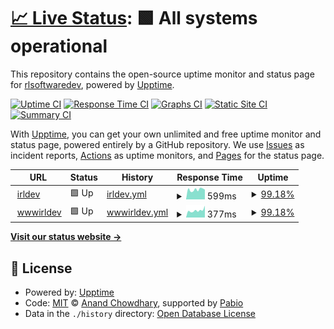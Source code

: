 # [📈 Live Status](https://rlsoftwaredev.github.io/uptimechecker): <!--live status--> **🟩 All systems operational**

This repository contains the open-source uptime monitor and status page for [rlsoftwaredev](https://rlsoftwaredev.github.io/uptimechecker), powered by [Upptime](https://github.com/upptime/upptime).

[![Uptime CI](https://github.com/rlsoftwaredev/uptimechecker/workflows/Uptime%20CI/badge.svg)](https://github.com/rlsoftwaredev/uptimechecker/actions?query=workflow%3A%22Uptime+CI%22)
[![Response Time CI](https://github.com/rlsoftwaredev/uptimechecker/workflows/Response%20Time%20CI/badge.svg)](https://github.com/rlsoftwaredev/uptimechecker/actions?query=workflow%3A%22Response+Time+CI%22)
[![Graphs CI](https://github.com/rlsoftwaredev/uptimechecker/workflows/Graphs%20CI/badge.svg)](https://github.com/rlsoftwaredev/uptimechecker/actions?query=workflow%3A%22Graphs+CI%22)
[![Static Site CI](https://github.com/rlsoftwaredev/uptimechecker/workflows/Static%20Site%20CI/badge.svg)](https://github.com/rlsoftwaredev/uptimechecker/actions?query=workflow%3A%22Static+Site+CI%22)
[![Summary CI](https://github.com/rlsoftwaredev/uptimechecker/workflows/Summary%20CI/badge.svg)](https://github.com/rlsoftwaredev/uptimechecker/actions?query=workflow%3A%22Summary+CI%22)

With [Upptime](https://upptime.js.org), you can get your own unlimited and free uptime monitor and status page, powered entirely by a GitHub repository. We use [Issues](https://github.com/rlsoftwaredev/uptimechecker/issues) as incident reports, [Actions](https://github.com/rlsoftwaredev/uptimechecker/actions) as uptime monitors, and [Pages](https://rlsoftwaredev.github.io/uptimechecker) for the status page.

<!--start: status pages-->
<!-- This summary is generated by Upptime (https://github.com/upptime/upptime) -->
<!-- Do not edit this manually, your changes will be overwritten -->
<!-- prettier-ignore -->
| URL | Status | History | Response Time | Uptime |
| --- | ------ | ------- | ------------- | ------ |
| <img alt="" src="https://icons.duckduckgo.com/ip3/irldev.xyz.ico" height="13"> [irldev](https://irldev.xyz) | 🟩 Up | [irldev.yml](https://github.com/RLSoftwareDev/uptimechecker/commits/HEAD/history/irldev.yml) | <details><summary><img alt="Response time graph" src="./graphs/irldev/response-time-week.png" height="20"> 599ms</summary><br><a href="https://rlsoftwaredev.github.io/uptimechecker/history/irldev"><img alt="Response time 574" src="https://img.shields.io/endpoint?url=https%3A%2F%2Fraw.githubusercontent.com%2FRLSoftwareDev%2Fuptimechecker%2FHEAD%2Fapi%2Firldev%2Fresponse-time.json"></a><br><a href="https://rlsoftwaredev.github.io/uptimechecker/history/irldev"><img alt="24-hour response time 599" src="https://img.shields.io/endpoint?url=https%3A%2F%2Fraw.githubusercontent.com%2FRLSoftwareDev%2Fuptimechecker%2FHEAD%2Fapi%2Firldev%2Fresponse-time-day.json"></a><br><a href="https://rlsoftwaredev.github.io/uptimechecker/history/irldev"><img alt="7-day response time 599" src="https://img.shields.io/endpoint?url=https%3A%2F%2Fraw.githubusercontent.com%2FRLSoftwareDev%2Fuptimechecker%2FHEAD%2Fapi%2Firldev%2Fresponse-time-week.json"></a><br><a href="https://rlsoftwaredev.github.io/uptimechecker/history/irldev"><img alt="30-day response time 632" src="https://img.shields.io/endpoint?url=https%3A%2F%2Fraw.githubusercontent.com%2FRLSoftwareDev%2Fuptimechecker%2FHEAD%2Fapi%2Firldev%2Fresponse-time-month.json"></a><br><a href="https://rlsoftwaredev.github.io/uptimechecker/history/irldev"><img alt="1-year response time 574" src="https://img.shields.io/endpoint?url=https%3A%2F%2Fraw.githubusercontent.com%2FRLSoftwareDev%2Fuptimechecker%2FHEAD%2Fapi%2Firldev%2Fresponse-time-year.json"></a></details> | <details><summary><a href="https://rlsoftwaredev.github.io/uptimechecker/history/irldev">99.18%</a></summary><a href="https://rlsoftwaredev.github.io/uptimechecker/history/irldev"><img alt="All-time uptime 99.67%" src="https://img.shields.io/endpoint?url=https%3A%2F%2Fraw.githubusercontent.com%2FRLSoftwareDev%2Fuptimechecker%2FHEAD%2Fapi%2Firldev%2Fuptime.json"></a><br><a href="https://rlsoftwaredev.github.io/uptimechecker/history/irldev"><img alt="24-hour uptime 94.25%" src="https://img.shields.io/endpoint?url=https%3A%2F%2Fraw.githubusercontent.com%2FRLSoftwareDev%2Fuptimechecker%2FHEAD%2Fapi%2Firldev%2Fuptime-day.json"></a><br><a href="https://rlsoftwaredev.github.io/uptimechecker/history/irldev"><img alt="7-day uptime 99.18%" src="https://img.shields.io/endpoint?url=https%3A%2F%2Fraw.githubusercontent.com%2FRLSoftwareDev%2Fuptimechecker%2FHEAD%2Fapi%2Firldev%2Fuptime-week.json"></a><br><a href="https://rlsoftwaredev.github.io/uptimechecker/history/irldev"><img alt="30-day uptime 99.71%" src="https://img.shields.io/endpoint?url=https%3A%2F%2Fraw.githubusercontent.com%2FRLSoftwareDev%2Fuptimechecker%2FHEAD%2Fapi%2Firldev%2Fuptime-month.json"></a><br><a href="https://rlsoftwaredev.github.io/uptimechecker/history/irldev"><img alt="1-year uptime 99.67%" src="https://img.shields.io/endpoint?url=https%3A%2F%2Fraw.githubusercontent.com%2FRLSoftwareDev%2Fuptimechecker%2FHEAD%2Fapi%2Firldev%2Fuptime-year.json"></a></details>
| <img alt="" src="https://icons.duckduckgo.com/ip3/www.irldev.xyz.ico" height="13"> [wwwirldev](https://www.irldev.xyz) | 🟩 Up | [wwwirldev.yml](https://github.com/RLSoftwareDev/uptimechecker/commits/HEAD/history/wwwirldev.yml) | <details><summary><img alt="Response time graph" src="./graphs/wwwirldev/response-time-week.png" height="20"> 377ms</summary><br><a href="https://rlsoftwaredev.github.io/uptimechecker/history/wwwirldev"><img alt="Response time 445" src="https://img.shields.io/endpoint?url=https%3A%2F%2Fraw.githubusercontent.com%2FRLSoftwareDev%2Fuptimechecker%2FHEAD%2Fapi%2Fwwwirldev%2Fresponse-time.json"></a><br><a href="https://rlsoftwaredev.github.io/uptimechecker/history/wwwirldev"><img alt="24-hour response time 431" src="https://img.shields.io/endpoint?url=https%3A%2F%2Fraw.githubusercontent.com%2FRLSoftwareDev%2Fuptimechecker%2FHEAD%2Fapi%2Fwwwirldev%2Fresponse-time-day.json"></a><br><a href="https://rlsoftwaredev.github.io/uptimechecker/history/wwwirldev"><img alt="7-day response time 377" src="https://img.shields.io/endpoint?url=https%3A%2F%2Fraw.githubusercontent.com%2FRLSoftwareDev%2Fuptimechecker%2FHEAD%2Fapi%2Fwwwirldev%2Fresponse-time-week.json"></a><br><a href="https://rlsoftwaredev.github.io/uptimechecker/history/wwwirldev"><img alt="30-day response time 430" src="https://img.shields.io/endpoint?url=https%3A%2F%2Fraw.githubusercontent.com%2FRLSoftwareDev%2Fuptimechecker%2FHEAD%2Fapi%2Fwwwirldev%2Fresponse-time-month.json"></a><br><a href="https://rlsoftwaredev.github.io/uptimechecker/history/wwwirldev"><img alt="1-year response time 445" src="https://img.shields.io/endpoint?url=https%3A%2F%2Fraw.githubusercontent.com%2FRLSoftwareDev%2Fuptimechecker%2FHEAD%2Fapi%2Fwwwirldev%2Fresponse-time-year.json"></a></details> | <details><summary><a href="https://rlsoftwaredev.github.io/uptimechecker/history/wwwirldev">99.18%</a></summary><a href="https://rlsoftwaredev.github.io/uptimechecker/history/wwwirldev"><img alt="All-time uptime 99.46%" src="https://img.shields.io/endpoint?url=https%3A%2F%2Fraw.githubusercontent.com%2FRLSoftwareDev%2Fuptimechecker%2FHEAD%2Fapi%2Fwwwirldev%2Fuptime.json"></a><br><a href="https://rlsoftwaredev.github.io/uptimechecker/history/wwwirldev"><img alt="24-hour uptime 94.25%" src="https://img.shields.io/endpoint?url=https%3A%2F%2Fraw.githubusercontent.com%2FRLSoftwareDev%2Fuptimechecker%2FHEAD%2Fapi%2Fwwwirldev%2Fuptime-day.json"></a><br><a href="https://rlsoftwaredev.github.io/uptimechecker/history/wwwirldev"><img alt="7-day uptime 99.18%" src="https://img.shields.io/endpoint?url=https%3A%2F%2Fraw.githubusercontent.com%2FRLSoftwareDev%2Fuptimechecker%2FHEAD%2Fapi%2Fwwwirldev%2Fuptime-week.json"></a><br><a href="https://rlsoftwaredev.github.io/uptimechecker/history/wwwirldev"><img alt="30-day uptime 99.34%" src="https://img.shields.io/endpoint?url=https%3A%2F%2Fraw.githubusercontent.com%2FRLSoftwareDev%2Fuptimechecker%2FHEAD%2Fapi%2Fwwwirldev%2Fuptime-month.json"></a><br><a href="https://rlsoftwaredev.github.io/uptimechecker/history/wwwirldev"><img alt="1-year uptime 99.46%" src="https://img.shields.io/endpoint?url=https%3A%2F%2Fraw.githubusercontent.com%2FRLSoftwareDev%2Fuptimechecker%2FHEAD%2Fapi%2Fwwwirldev%2Fuptime-year.json"></a></details>

<!--end: status pages-->

[**Visit our status website →**](https://rlsoftwaredev.github.io/uptimechecker)

## 📄 License

- Powered by: [Upptime](https://github.com/upptime/upptime)
- Code: [MIT](./LICENSE) © [Anand Chowdhary](https://anandchowdhary.com), supported by [Pabio](https://pabio.com)
- Data in the `./history` directory: [Open Database License](https://opendatacommons.org/licenses/odbl/1-0/)
